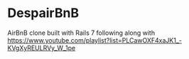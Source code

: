 # DespairBnB

AirBnB clone built with Rails 7 following along with https://www.youtube.com/playlist?list=PLCawOXF4xaJK1_-KVgXyREULRVy_W_1pe